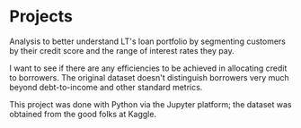 # Projects
Analysis to better understand LT's loan portfolio by segmenting customers by their credit score and the range of interest rates they pay. 

I want to see if there are any efficiencies to be achieved in allocating credit to borrowers. The original dataset doesn't distinguish borrowers very much beyond debt-to-income and other standard metrics.

This project was done with Python via the Jupyter platform; the dataset was obtained from the good folks at Kaggle.
